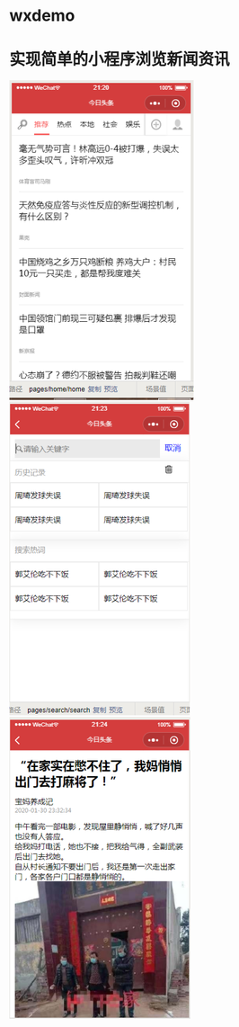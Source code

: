 # wxdemo
实现简单的小程序浏览新闻资讯
==========================
![Image text](https://github.com/rdj7854/wxdemo/blob/master/img/01.jpg)
![Image text](https://github.com/rdj7854/wxdemo/blob/master/img/02.jpg)
![Image text](https://github.com/rdj7854/wxdemo/blob/master/img/03.png)
